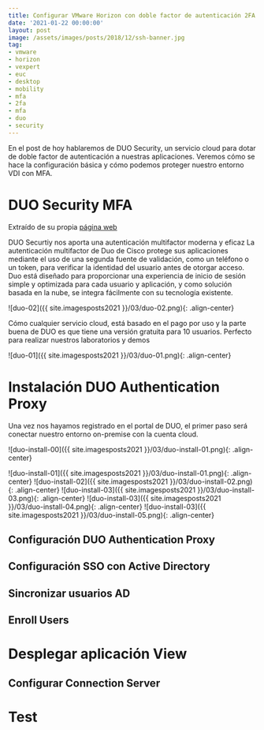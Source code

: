 ```yaml
---
title: Configurar VMware Horizon con doble factor de autenticación 2FA MFA
date: '2021-01-22 00:00:00'
layout: post
image: /assets/images/posts/2018/12/ssh-banner.jpg
tag:
- vmware
- horizon
- vexpert
- euc
- desktop
- mobility
- mfa
- 2fa
- mfa
- duo
- security
---
```


En el post de hoy hablaremos de DUO Security, un servicio cloud para dotar de doble factor de autenticación a nuestras aplicaciones. Veremos cómo se hace la configuración básica y cómo podemos proteger nuestro entorno VDI con MFA.

# DUO Security MFA

Extraído de su propia [página web](https://duo.com/product/multi-factor-authentication-mfa) 

DUO Securtiy nos aporta una autenticación multifactor moderna y eficaz
La autenticación multifactor de Duo de Cisco protege sus aplicaciones mediante el uso de una segunda fuente de validación, como un teléfono o un token, para verificar la identidad del usuario antes de otorgar acceso. Duo está diseñado para proporcionar una experiencia de inicio de sesión simple y optimizada para cada usuario y aplicación, y como solución basada en la nube, se integra fácilmente con su tecnología existente. 

![duo-02]({{ site.imagesposts2021 }}/03/duo-02.png){: .align-center}

Cómo cualquier servicio cloud, está basado en el pago por uso y la parte buena de DUO es que tiene una versión gratuita para 10 usuarios. Perfecto para realizar nuestros laboratorios y demos

![duo-01]({{ site.imagesposts2021 }}/03/duo-01.png){: .align-center}

# Instalación DUO Authentication Proxy

Una vez nos hayamos registrado en el portal de DUO, el primer paso será conectar nuestro entorno on-premise con la cuenta cloud.

![duo-install-00]({{ site.imagesposts2021 }}/03/duo-install-01.png){: .align-center}

![duo-install-01]({{ site.imagesposts2021 }}/03/duo-install-01.png){: .align-center}
![duo-install-02]({{ site.imagesposts2021 }}/03/duo-install-02.png){: .align-center}
![duo-install-03]({{ site.imagesposts2021 }}/03/duo-install-03.png){: .align-center}
![duo-install-03]({{ site.imagesposts2021 }}/03/duo-install-04.png){: .align-center}
![duo-install-03]({{ site.imagesposts2021 }}/03/duo-install-05.png){: .align-center}

## Configuración DUO Authentication Proxy

## Configuración SSO con Active Directory

## Sincronizar usuarios AD

## Enroll Users

# Desplegar aplicación View

## Configurar Connection Server

# Test



